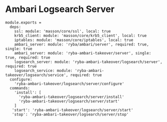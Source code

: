 
# Ambari Logsearch Server

    module.exports =
      deps:
        ssl: module: 'masson/core/ssl', local: true
        krb5_client: module: 'masson/core/krb5_client', local: true
        iptables: module: 'masson/core/iptables', local: true
        ambari_server: module: 'ryba/ambari/server', required: true, single: true
        ambari_server: module: 'ryba-ambari-takeover/server', single: true, required: true
        logsearch_server: module: 'ryba-ambari-takeover/logsearch/server', required: true
        logsearch_service: module: 'ryba-ambari-takeover/logsearch/service', required: true
      configure:
        'ryba-ambari-takeover/logsearch/server/configure'
      commands:
        'install': [
          'ryba-ambari-takeover/logsearch/server/install'
          'ryba-ambari-takeover/logsearch/server/start'
        ]
       'start': 'ryba-ambari-takeover/logsearch/server/start'
       'stop': 'ryba-ambari-takeover/logsearch/server/stop'

[Ambari-server]: http://ambari.apache.org
